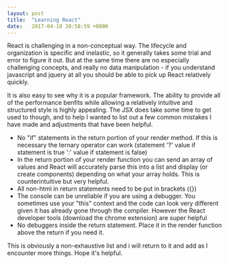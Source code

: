 ```yaml
---
layout: post
title:  "Learning React"
date:   2017-04-10 20:58:59 +0000
---
```



React is challenging in a non-conceptual way. The lifecycle and organization is specific and inelastic, so it generally takes some trial and error to figure it out. But at the same time there are no especially challenging concepts, and really no data manipulation - if you understand javascript and jquery at all you should be able to pick up React relatively quickly.

It is also easy to see why it is a popular framework. The ability to provide all of the performance benfits while allowing a relatively intuitive and structured style is highly appealing. The JSX does take some time to get used to though, and to help I wanted to list out a few common mistakes I have made and adjustments that have been helpful.

* No "if" statements in the return portion of your render method. If this is necessary the ternary operator can work (statement '?' value if statement is true ':' value if statement is false)
* In the return portion of your render function you can send an array of values and React will accurately parse this into a list and display (or create components) depending on what your array holds. This is counterintuitive but very helpful.
* All non-html in return statements need to be put in brackets ({})
* The console can be unreliable if you are using a debugger. You sometimes use your "this" context and the code can look very different given it has already gone through the compiler. However the React developer tools (download the chrome extension) are super helpful
* No debuggers inside the return statement. Place it in the render function above the return if you need it. 

This is obviously a non-exhaustive list and i will return to it and add as I encounter more things. Hope it's helpful.
